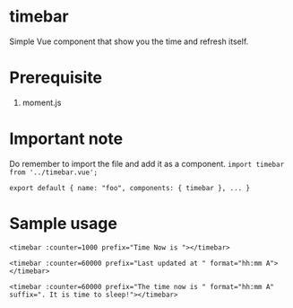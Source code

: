 # timebar
Simple Vue component that show you the time and refresh itself.

# Prerequisite
1. moment.js

# Important note
Do remember to import the file and add it as a component. 
`import timebar from '../timebar.vue';`

`export default {
    name: "foo",
    components: {
       timebar
    },
	...
}`

# Sample usage
`<timebar :counter=1000 prefix="Time Now is "></timebar>`

`<timebar :counter=60000 prefix="Last updated at " format="hh:mm A"></timebar>`

`<timebar :counter=60000 prefix="The time now is " format="hh:mm A" suffix=". It is time to sleep!"></timebar>`